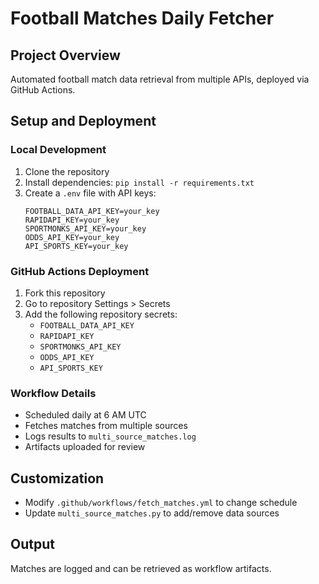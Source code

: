 # Football Matches Daily Fetcher

## Project Overview
Automated football match data retrieval from multiple APIs, deployed via GitHub Actions.

## Setup and Deployment

### Local Development
1. Clone the repository
2. Install dependencies: `pip install -r requirements.txt`
3. Create a `.env` file with API keys:
   ```
   FOOTBALL_DATA_API_KEY=your_key
   RAPIDAPI_KEY=your_key
   SPORTMONKS_API_KEY=your_key
   ODDS_API_KEY=your_key
   API_SPORTS_KEY=your_key
   ```

### GitHub Actions Deployment
1. Fork this repository
2. Go to repository Settings > Secrets
3. Add the following repository secrets:
   - `FOOTBALL_DATA_API_KEY`
   - `RAPIDAPI_KEY`
   - `SPORTMONKS_API_KEY`
   - `ODDS_API_KEY`
   - `API_SPORTS_KEY`

### Workflow Details
- Scheduled daily at 6 AM UTC
- Fetches matches from multiple sources
- Logs results to `multi_source_matches.log`
- Artifacts uploaded for review

## Customization
- Modify `.github/workflows/fetch_matches.yml` to change schedule
- Update `multi_source_matches.py` to add/remove data sources

## Output
Matches are logged and can be retrieved as workflow artifacts.
